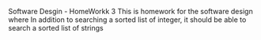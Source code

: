 Software Desgin - HomeWorkk 3
This is homework for the software design where In addition to searching a sorted list of integer, it should be able to search a sorted list of strings
